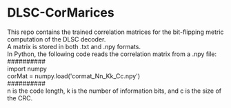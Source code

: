 # DLSC-CorMarices
This repo contains the trained correlation matrices for the bit-flipping metric computation of the DLSC decoder.<br />
A matrix is stored in both .txt and .npy formats.<br />
In Python, the following code reads the correlation matrix from a .npy file:<br />
##########<br />
import numpy<br />
corMat = numpy.load('cormat_Nn_Kk_Cc.npy')<br />
##########<br />
n is the code length, k is the number of information bits, and c is the size of the CRC.
